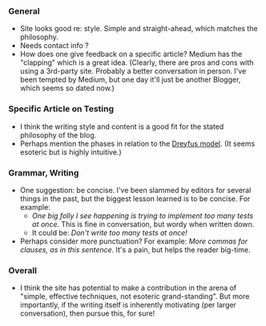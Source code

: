 
### General

* Site looks good re: style. Simple and straight-ahead, which matches the philosophy.
* Needs contact info ?
* How does one give feedback on a specific article? Medium has the "clapping" which is a great idea. (Clearly, there are pros and cons with using a 3rd-party site. Probably a better conversation in person. I've been tempted by Medium, but one day it'll just be another Blogger, which seems so dated now.)  

### Specific Article on Testing

* I think the writing style and content is a good fit for the stated philosophy of the blog. 
* Perhaps mention the phases in relation to the [Dreyfus model](https://en.wikipedia.org/wiki/Dreyfus_model_of_skill_acquisition). (It seems esoteric but is highly intuitive.)

### Grammar, Writing

* One suggestion: be concise. I've been slammed by editors for several things in the past, but the biggest lesson learned is to be concise. For example: 
    * _One big folly I see happening is trying to implement too many tests at once._ This is fine in conversation, but wordy when written down. 
    * It could be: _Don't write too many tests at once!_
* Perhaps consider more punctuation? For example: _More commas for clauses, as in this sentence_. It's a pain, but helps the reader big-time. 

### Overall

* I think the site has potential to make a contribution in the arena of "simple, effective techniques, not esoteric grand-standing". But more importantly, if the writing itself is inherently motivating (per larger conversation), then pursue this, for sure! 


